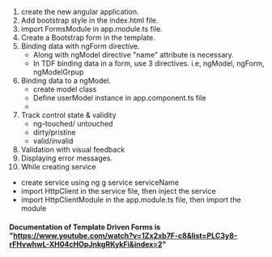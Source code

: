 1. create the new angular application.
2. Add bootstrap style in the index.html file.
3. import FormsModule in app.module.ts file.
4. Create a Bootstrap form in the template.
5. Binding data with ngForm directive.
    - Along with ngModel directive "name" attribute is necessary.
    - In TDF binding data in a form, use 3 directives. i.e, ngModel, ngForm, ngModelGrpup
6. Binding data to a ngModel.
    - create model class
    - Define userModel instance in app.component.ts file
    - 
7. Track control state & validity
    - ng-touched/ untouched
    - dirty/pristine
    - valid/invalid
8. Validation with visual feedback
9. Displaying error messages.
10. While creating service
  - create service using ng g service serviceName
  - import HttpClient in the service file, then inject the service
  - import HttpClientModule in the app.module.ts file, then import the module

  #### Documentation of Template Driven Forms is "https://www.youtube.com/watch?v=1Zx2xb7F-c8&list=PLC3y8-rFHvwhwL-XH04cHOpJnkgRKykFi&index=2"